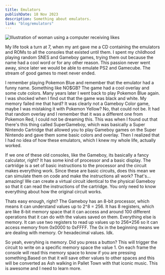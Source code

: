 ```yaml
---
title: Emulators
publishDate: 18 Nov 2023
description: Something about emulators.
link: "blog/emulators"
---
```


![Illustration of woman using a computer receiving likes](/assets/blog/casual-life-3d-likes.webp)

My life took a turn at 7, when my ant gave me a CD containing the emulators and ROMs to all the consoles that existed until them. I spent my childhood playing random SNES and Gameboy games, trying them out because the name had a cool word or for any other reason. This passion never went away, since later we would be able to emulate PS2 and Gamecube. The stream of good games to meet never ended.

I remember playing Pokemon Blue and remember that the emulator had a funny name. Something like NO$GB? The game had a cool overlay and some cute colors. Many years later I went back to play Pokemon Blue again. I was shocked when I find out that the game was black and white. My memory failed me that hard? It was clearly not a Gameboy Color game, maybe I was mistaking it with Pokemon Yellow? No, that could not be. It had that random overlay and I remember that it was a different one from Pokemon Red, I could not be dreaming this. This was when I found out that there's this thing called SuperGameboy, which was basically a Super Nintendo Cartridge that allowed you to play Gameboy games on the Super Nintendo and gave them some basic colors and overlay. Then I realized that I had no idea of how these emulators, which I knew my whole life, actually worked.

If we one of these old consoles, like the Gameboy, its basically a fancy calculator, right? It has some kind of processor and a basic display. The cartridge is a set of basic instructions to the processor and the circuit makes everything work. Since these are basic circuits, does this mean we can simulate them on code and make the instructions all work? That's... amazing! We can create a virtual circuit identical to the physical Gameboy so that it can read the instructions of the cartridge. You only need to know everything about how the original circuit works.

Thats easy enough, right? The Gameboy has an 8-bit processor, which means it can understand values up to 2^8 = 256. It has 8 registers, which are like 8-bit memory space that it can access and around 100 different operations that it can do with the values saved on them. Everything else is memory. It can use two registers to read up values up to 256\*256 so it can access memory from 0x0000 to 0xFFFF. The 0x in the beginning means we are dealing with memory. Or hexadecimal values. Idk.

So yeah, everyhing is memory. Did you press a button? This will trigger the circuit to write on a specific memory space the value 1. On each frame the console will read this memory space to know if you are pressing something.Based on that it will save other values to other spaces and this will be converted as Ash walking in Pallet Town with that iconic music. This is awesome and I need to learn more.

